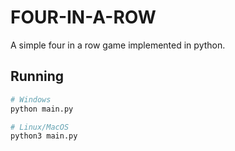 # FOUR-IN-A-ROW

A simple four in a row game implemented in python.

## Running

```bash
# Windows
python main.py

# Linux/MacOS
python3 main.py
```
